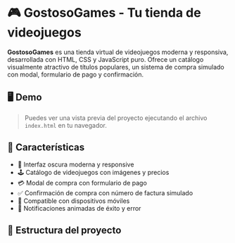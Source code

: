 # 🎮 GostosoGames - Tu tienda de videojuegos

**GostosoGames** es una tienda virtual de videojuegos moderna y responsiva, desarrollada con HTML, CSS y JavaScript puro. Ofrece un catálogo visualmente atractivo de títulos populares, un sistema de compra simulado con modal, formulario de pago y confirmación.

## 🖥️ Demo

> Puedes ver una vista previa del proyecto ejecutando el archivo `index.html` en tu navegador.

## 🚀 Características

- 🎨 Interfaz oscura moderna y responsive
- 🕹️ Catálogo de videojuegos con imágenes y precios
- 💳 Modal de compra con formulario de pago
- ✅ Confirmación de compra con número de factura simulado
- 📱 Compatible con dispositivos móviles
- 🔔 Notificaciones animadas de éxito y error

## 📁 Estructura del proyecto

